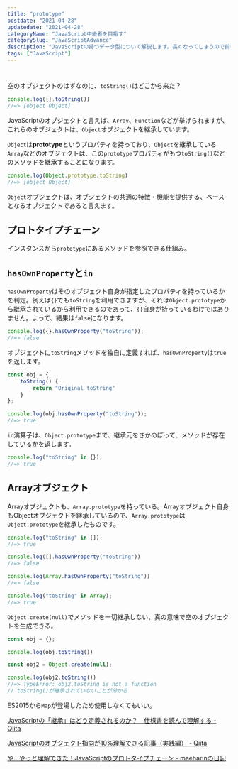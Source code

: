 ```yaml
---
title: "prototype"
postdate: "2021-04-28"
updatedate: "2021-04-28"
categoryName: "JavaScript中級者を目指す"
categorySlug: "JavaScriptAdvance"
description: "JavaScriptの持つデータ型について解説します。長くなってしまうので前後2つの記事に分けて解説します。"
tags: ["JavaScript"]
---
```


# 

空のオブジェクトのはずなのに、`toString()`はどこから来た？

```javascript
console.log({}.toString())
//=> [object Object]
```

JavaScriptのオブジェクトと言えば、`Array`、`Function`などが挙げられますが、これらのオブジェクトは、`Object`オブジェクトを継承しています。

`Object`は**prototype**というプロパティを持っており、`Object`を継承している`Array`などのオブジェクトは、この`prototype`プロパティがもつ`toString()`などのメソッドを継承することになります。

```javascript
console.log(Object.prototype.toString)
//=> [object Object]
```

`Object`オブジェクトは、オブジェクトの共通の特徴・機能を提供する、ベースとなるオブジェクトであると言えます。

## プロトタイプチェーン

インスタンスから`prototype`にあるメソッドを参照できる仕組み。


## `hasOwnProperty`と`in`

`hasOwnProperty`はそのオブジェクト自身が指定したプロパティを持っているかを判定。例えば`{}`でも`toString`を利用できますが、それは`Object.prototype`から継承されているから利用できるのであって、`{}`自身が持っているわけではありません。よって、結果は`false`になります。

```javascript
console.log({}.hasOwnProperty("toString"));
//=> false
```

オブジェクトに`toString`メソッドを独自に定義すれば、`hasOwnProperty`は`true`を返します。

```javascript
const obj = {
	toString() {
		return "Original toString"
	}
};

console.log(obj.hasOwnProperty("toString"));
//=> true
```

`in`演算子は、`Object.prototype`まで、継承元をさかのぼって、メソッドが存在しているかを返します。

```javascript
console.log("toString" in {});
//=> true
```

## Arrayオブジェクト

Arrayオブジェクトも、`Array.prototype`を持っている。Arrayオブジェクト自身もObjectオブジェクトを継承しているので、`Array.prototype`は`Object.prototype`を継承したものです。

```javascript
console.log("toString" in []);
//=> true

console.log([].hasOwnProperty("toString"))
//=> false

console.log(Array.hasOwnProperty("toString"))
//=> false

console.log("toString" in Array);
//=> true
```

`Object.create(null)`でメソッドを一切継承しない、真の意味で空のオブジェクトを生成できる。

```javascript
const obj = {};

console.log(obj.toString())

const obj2 = Object.create(null);

console.log(obj2.toString())
//=> TypeError: obj2.toString is not a function
// toString()が継承されていないことが分かる
```

ES2015から`Map`が登場したため使用しなくてもいい。


[](https://qiita.com/howdy39/items/35729490b024ca295d6c)

[JavaScriptの「継承」はどう定義されるのか？　仕様書を読んで理解する - Qiita](https://qiita.com/uhyo/items/b63ac11e8ec54d2c3a2b)

[JavaScriptのオブジェクト指向が10%理解できる記事（実践編） - Qiita](https://qiita.com/uhyo/items/ab8e273e1eb71d02e29a)

[や...やっと理解できた！JavaScriptのプロトタイプチェーン - maeharinの日記](https://maeharin.hatenablog.com/entry/20130215/javascript_prototype_chain)